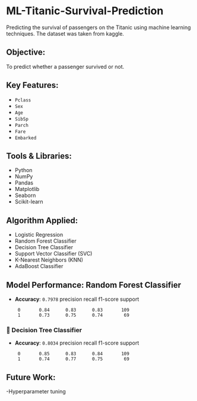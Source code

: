 # ML-Titanic-Survival-Prediction
Predicting the survival of passengers on the Titanic using machine learning techniques. The dataset was taken from kaggle.
## Objective:
 To predict whether a passenger survived or not.
## Key Features: 
 - `Pclass`
- `Sex`
- `Age`
- `SibSp`
- `Parch`
- `Fare`
- `Embarked`
## Tools & Libraries: 
- Python
- NumPy
- Pandas
- Matplotlib
- Seaborn
- Scikit-learn
## Algorithm Applied: 
- Logistic Regression  
- Random Forest Classifier  
- Decision Tree Classifier  
- Support Vector Classifier (SVC)  
- K-Nearest Neighbors (KNN)  
- AdaBoost Classifier
## Model Performance: Random Forest Classifier 
- **Accuracy**: `0.7978`
          precision    recall  f1-score   support

       0       0.84      0.83      0.83       109
       1       0.73      0.75      0.74        69


### 🌳 Decision Tree Classifier
- **Accuracy**: `0.8034`
          precision    recall  f1-score   support

       0       0.85      0.83      0.84       109
       1       0.74      0.77      0.75        69

## Future Work:
  -Hyperparameter tuning
  

           
      
